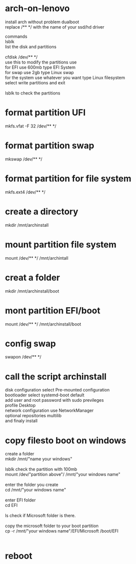 # arch-on-lenovo
install arch without problem dualboot <br>
replace /** */ with the name of your ssd/hd driver

commands <br>
 lsblk <br>
 list the disk and partitions <br><br>
 cfdisk /dev/** */ <br>
 use this to modify the partitions use <br>
 for EFI use 600mb type EFI System <br>
 for swap use 2gb type Linux swap <br>
 for the system use whatever you want type Linux filesystem <br>
 select write partitions and exit<br><br>
lsblk to check the partitions<br>
# format partition UFI
mkfs.vfat -F 32 /dev/** */
# format partition swap
mkswap /dev/** */
# format partition for file system
mkfs.ext4 /dev/** */
# create a directory
mkdir /mnt/archinstall <br>
# mount partition file system
mount /dev/** */  /mnt/archintall
# creat a folder 
mkdir /mnt/archinstall/boot
# mont partition EFI/boot
mount /dev/** */ /mnt/archinstall/boot
# config swap
swapon /dev/** */
# call the script archinstall
disk configuration select Pre-mounted configuration<br>
bootloader select systemd-boot default <br>
add user and root password with sudo previleges<br>
profile Desktop<br>
network configuration use NetworkManager <br>
optional repositories multilib<br>
and finaly install
# copy filesto boot on windows
create a folder <br>
mkdir /mnt/"name your windows"<br><br>
lsblk check the partition with 100mb <br>
mount /dev/"partition above"/ /mnt/"your windows name"<br><br>
enter the folder you create <br>
cd /mnt/"your windows name" <br><br>
enter EFI folder <br>
cd EFI <br><br>
ls  check if Microsoft folder is there. <br><br>
copy the microsoft folder to your boot partition <br>
cp -r /mnt/"your windows name"/EFI/Microsoft /boot/EFI <br><br>
# reboot 






